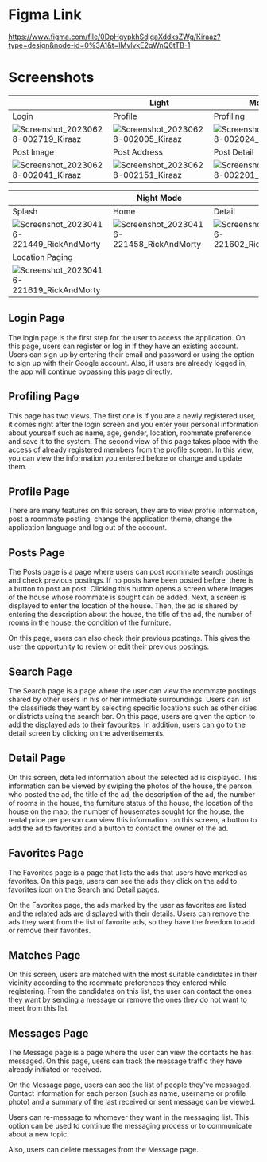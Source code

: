 # Figma Link
https://www.figma.com/file/0DpHgvpkhSdjgaXddksZWg/Kiraaz?type=design&node-id=0%3A1&t=lMvlvkE2qWnQ6tTB-1

# Screenshots

|  | Light | Mode | |
|-------------------|-------------------|-------------------|-------------------|
| Login | Profile | Profiling | My Post |
|![Screenshot_20230628-002719_Kiraaz](https://github.com/yuciferr/Kiraaz/assets/94411717/6ce7f2f6-154e-4f8b-879c-22ea358cda7f)|![Screenshot_20230628-002005_Kiraaz](https://github.com/yuciferr/Kiraaz/assets/94411717/c97df14b-4ae3-49cf-9264-483119ee46f5)|![Screenshot_20230628-002024_Kiraaz](https://github.com/yuciferr/Kiraaz/assets/94411717/fd87c622-e510-417a-a56a-5f98c0aaaa32)|![Screenshot_20230628-002032_Kiraaz](https://github.com/yuciferr/Kiraaz/assets/94411717/066dfd58-20ab-466a-867c-116cc200963e)|
| Post Image | Post Address | Post Detail | Detail |
|![Screenshot_20230628-002041_Kiraaz](https://github.com/yuciferr/Kiraaz/assets/94411717/59249c68-8e6f-46ce-ba5b-8a010213c185)|![Screenshot_20230628-002151_Kiraaz](https://github.com/yuciferr/Kiraaz/assets/94411717/c5d86d11-65d8-49fa-b83a-930d93969cc4)|![Screenshot_20230628-002201_Kiraaz](https://github.com/yuciferr/Kiraaz/assets/94411717/b6099919-0782-4788-8df4-dbf1f46b9fee)|![Screenshot_20230628-002602_Kiraaz](https://github.com/yuciferr/Kiraaz/assets/94411717/7c673d8d-ea31-413a-8429-5853114f50a1)|




|  | Night Mode |  |
|-------------------|-------------------|-------------------|
| Splash | Home | Detail |
|![Screenshot_20230416-221449_RickAndMorty](https://user-images.githubusercontent.com/94411717/232344062-c6c56ad8-1b31-41bf-8bca-506b42d01052.jpg)|![Screenshot_20230416-221458_RickAndMorty](https://user-images.githubusercontent.com/94411717/232344070-0dbc7187-c049-48f4-8099-74b0b8f1b958.jpg)|![Screenshot_20230416-221602_RickAndMorty](https://user-images.githubusercontent.com/94411717/232344076-93ac58c4-e6ec-4fa9-84c0-e565e7a66455.jpg)|
| Location Paging |  |  |
|![Screenshot_20230416-221619_RickAndMorty](https://user-images.githubusercontent.com/94411717/232344162-ad0c1447-c8e8-46a8-a8d7-007d046c6d78.jpg)|||


## Login Page
The login page is the first step for the user to access the application. On this page, users can register or log in if they have an existing account. Users can sign up by entering their email and password or using the option to sign up with their Google account. Also, if users are already logged in, the app will continue bypassing this page directly.

## Profiling Page
This page has two views. The first one is if you are a newly registered user, it comes right after the login screen and you enter your personal information about yourself such as name, age, gender, location, roommate preference and save it to the system. The second view of this page takes place with the access of already registered members from the profile screen. In this view, you can view the information you entered before or change and update them.

## Profile Page
There are many features on this screen, they are to view profile information, post a roommate posting, change the application theme, change the application language and log out of the account.

## Posts Page
The Posts page is a page where users can post roommate search postings and check previous postings. If no posts have been posted before, there is a button to post an post. Clicking this button opens a screen where images of the house whose roommate is sought can be added. Next, a screen is displayed to enter the location of the house. Then, the ad is shared by entering the description about the house, the title of the ad, the number of rooms in the house, the condition of the furniture.

On this page, users can also check their previous postings. This gives the user the opportunity to review or edit their previous postings.

## Search Page
The Search page is a page where the user can view the roommate postings shared by other users in his or her immediate surroundings. Users can list the classifieds they want by selecting specific locations such as other cities or districts using the search bar. On this page, users are given the option to add the displayed ads to their favourites. In addition, users can go to the detail screen by clicking on the advertisements.

## Detail Page
On this screen, detailed information about the selected ad is displayed. This information can be viewed by swiping the photos of the house, the person who posted the ad, the title of the ad, the description of the ad, the number of rooms in the house, the furniture status of the house, the location of the house on the map, the number of housemates sought for the house, the rental price per person can view this information. on this screen, a button to add the ad to favorites and a button to contact the owner of the ad.


## Favorites Page
The Favorites page is a page that lists the ads that users have marked as favorites. On this page, users can see the ads they click on the add to favorites icon on the Search and Detail pages.

On the Favorites page, the ads marked by the user as favorites are listed and the related ads are displayed with their details. Users can remove the ads they want from the list of favorite ads, so they have the freedom to add or remove their favorites.


## Matches Page
On this screen, users are matched with the most suitable candidates in their vicinity according to the roommate preferences they entered while registering. From the candidates on this list, the user can contact the ones they want by sending a message or remove the ones they do not want to meet from this list.

## Messages Page
The Message page is a page where the user can view the contacts he has messaged. On this page, users can track the message traffic they have already initiated or received.

On the Message page, users can see the list of people they've messaged. Contact information for each person (such as name, username or profile photo) and a summary of the last received or sent message can be viewed.

Users can re-message to whomever they want in the messaging list. This option can be used to continue the messaging process or to communicate about a new topic.

Also, users can delete messages from the Message page.
